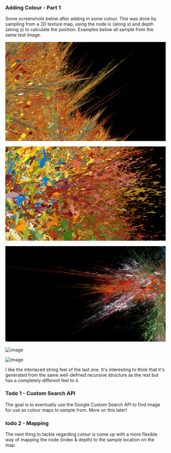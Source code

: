 ### Adding Colour - Part 1

Some screenshots below after adding in some colour.  This was done by sampling from a 2D texture map, using the node ix (along x) and depth (along y) to calculate the position. Examples below all sample from the same test image.

![image](../project_images/noflow/i1.jpg?raw=true "image")

![image](../project_images/noflow/i2.PNG?raw=true "image")

![image](../project_images/noflow/i3.PNG?raw=true "image")

![image](../project_images/noflow/i4.PNG?raw=true "image")

![image](../project_images/noflow/i5.PNG?raw=true "image")

I like the interlaced string feel of the last one.  It's interesting to think that it's generated from the same well-defined recursive structure as the rest but has a completely different feel to it.

### Todo 1 - Custom Search API

The goal is to eventually use the Google Custom Search API to find image for use as colour maps to sample from.  More on this later!


### todo 2 - Mapping

The next thing to tackle regarding colour is come up with a more flexible way of mapping the node (index & depth) to the sample location on the map.
